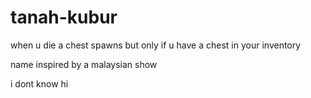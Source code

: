 # tanah-kubur
when u die a chest spawns but only if u have a chest in your inventory

name inspired by a malaysian show

i dont know
hi
